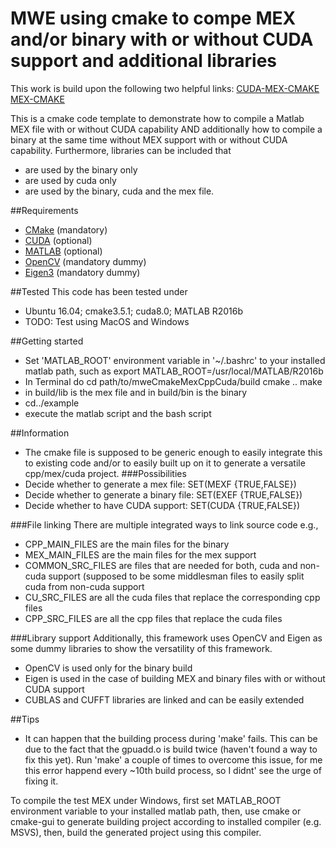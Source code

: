 # MWE using cmake to compe MEX and/or binary with or without CUDA support and additional libraries
This work is build upon the following two helpful links:
[CUDA-MEX-CMAKE](https://de.mathworks.com/matlabcentral/fileexchange/45505-cuda-mex-cmake)
[MEX-CMAKE](https://de.mathworks.com/matlabcentral/fileexchange/45522-mex-cmake)

This is a cmake code template to demonstrate how to compile a Matlab MEX file with or without CUDA capability AND additionally how to compile a binary at the same time without MEX support with or without CUDA capability. Furthermore, libraries can be included that 
* are used by the binary only
* are used by cuda only
* are used by the binary, cuda and the mex file.

##Requirements
* [CMake](https://cmake.org/) (mandatory)
* [CUDA](https://developer.nvidia.com/cuda-downloads) (optional)
* [MATLAB](https://de.mathworks.com/) (optional)
* [OpenCV](https://de.mathworks.com/) (mandatory dummy)
* [Eigen3](https://de.mathworks.com/) (mandatory dummy)

##Tested
This code has been tested under 
* Ubuntu 16.04; cmake3.5.1; cuda8.0; MATLAB R2016b
* TODO: Test using MacOS and Windows

##Getting started
* Set 'MATLAB_ROOT' environment variable in '~/.bashrc' to your installed matlab path, such as 
  export MATLAB_ROOT=/usr/local/MATLAB/R2016b
* In Terminal do
  cd path/to/mweCmakeMexCppCuda/build
  cmake ..
  make
* in build/lib is the mex file and in build/bin is the binary
* cd../example
* execute the matlab script and the bash script

##Information
* The cmake file is supposed to be generic enough to easily integrate this to existing code and/or to easily built up on it to generate a versatile cpp/mex/cuda project.
###Possibilities
* Decide whether to generate a mex file: SET(MEXF {TRUE,FALSE})
* Decide whether to generate a binary file: SET(EXEF {TRUE,FALSE})
* Decide whether to have CUDA support: SET(CUDA {TRUE,FALSE})

###File linking
There are multiple integrated ways to link source code e.g.,
* CPP_MAIN_FILES are the main files for the binary
* MEX_MAIN_FILES are the main files for the mex support
* COMMON_SRC_FILES are files that are needed for both, cuda and non-cuda support (supposed to be some middlesman files to easily split cuda from non-cuda support
* CU_SRC_FILES are all the cuda files that replace the corresponding cpp files
* CPP_SRC_FILES are all the cpp files that replace the cuda files

###Library support
Additionally, this framework uses OpenCV and Eigen as some dummy libraries to show the versatility of this framework.
* OpenCV is used only for the binary build
* Eigen is used in the case of building MEX and binary files with or without CUDA support
* CUBLAS and CUFFT libraries are linked and can be easily extended

##Tips
* It can happen that the building process during 'make' fails. This can be due to the fact that the gpuadd.o is build twice (haven't found a way to fix this yet). Run 'make' a couple of times to overcome this issue, for me this error happend every ~10th build process, so I didnt' see the urge of fixing it.


To compile the test MEX under Windows,
first set MATLAB_ROOT environment variable to your installed matlab path,
then, use cmake or cmake-gui to generate building project according to installed compiler (e.g. MSVS),
then, build the generated project using this compiler.

